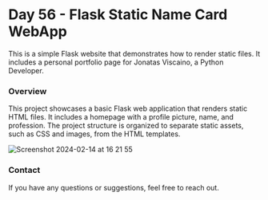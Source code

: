 # Day 56 - Flask Static Name Card WebApp

This is a simple Flask website that demonstrates how to render static files. It includes a personal portfolio page for Jonatas Viscaino, a Python Developer.

### Overview
This project showcases a basic Flask web application that renders static HTML files. It includes a homepage with a profile picture, name, and profession. The project structure is organized to separate static assets, such as CSS and images, from the HTML templates.


![Screenshot 2024-02-14 at 16 21 55](https://github.com/JonatasViscaino/100-days-of-code-Python/assets/121301717/c1c33eef-a644-472c-bd36-ab1eb1af66cd)

### Contact
If you have any questions or suggestions, feel free to reach out.
